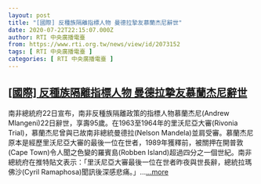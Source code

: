 ```yaml
---
layout: post
title: "[國際] 反種族隔離指標人物 曼德拉摯友慕蘭杰尼辭世"
date: 2020-07-22T22:15:07.000Z
author: RTI 中央廣播電臺
from: https://www.rti.org.tw/news/view/id/2073152
tags: [ RTI 中央廣播電臺 ]
categories: [ RTI 中央廣播電臺 ]
---
```

<!--1595456107000-->
[[國際] 反種族隔離指標人物 曼德拉摯友慕蘭杰尼辭世](https://www.rti.org.tw/news/view/id/2073152)
------

<div>
南非總統府22日宣布，南非反種族隔離政策的指標人物慕蘭杰尼(Andrew Mlangeni)22日辭世，享壽95歲。在1963至1964年的里沃尼亞大審(Rivonia Trial)，慕蘭杰尼曾與已故南非總統曼德拉(Nelson Mandela)並肩受審。慕蘭杰尼原本是經歷里沃尼亞大審的最後一位在世者，1989年獲釋前，被關押在開普敦(Cape Town)令人聞之色變的羅賓島(Robben Island)超過四分之一個世紀。南非總統府在推特貼文表示：「里沃尼亞大審最後一位在世者昨夜與世長辭，總統拉瑪佛沙(Cyril Ramaphosa)聞訊後深感悲痛。」...<a target="_blank" href="https://www.rti.org.tw/news/view/id/2073152">...more</a>
</div>

